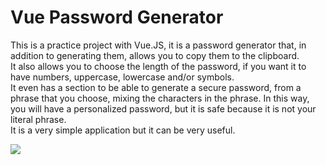 # Vue Password Generator

This is a practice project with Vue.JS, it is a password generator that, in addition to generating them, allows you to copy them to the clipboard. </br>It also allows you to choose the length of the password, if you want it to have numbers, uppercase, lowercase and/or symbols. </br>It even has a section to be able to generate a secure password, from a phrase that you choose, mixing the characters in the phrase. In this way, you will have a personalized password, but it is safe because it is not your literal phrase. </br>It is a very simple application but it can be very useful.

![]('https://github.com/titoworlddev/password-generator')

